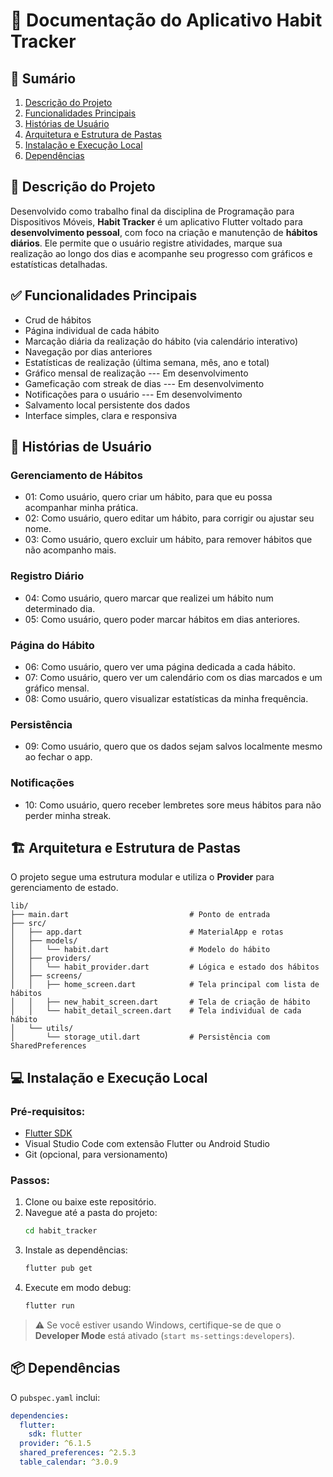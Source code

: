 # 📘 Documentação do Aplicativo Habit Tracker

## 🧾 Sumário

1. [Descrição do Projeto](#descrição-do-projeto)
2. [Funcionalidades Principais](#funcionalidades-principais)
3. [Histórias de Usuário](#histórias-de-usuário)
4. [Arquitetura e Estrutura de Pastas](#arquitetura-e-estrutura-de-pastas)
5. [Instalação e Execução Local](#instalação-e-execução-local)
6. [Dependências](#dependências)

## 📌 Descrição do Projeto

Desenvolvido como trabalho final da disciplina de Programação para Dispositivos Móveis, **Habit Tracker** é um aplicativo Flutter voltado para **desenvolvimento pessoal**, com foco na criação e manutenção de **hábitos diários**. Ele permite que o usuário registre atividades, marque sua realização ao longo dos dias e acompanhe seu progresso com gráficos e estatísticas detalhadas.

## ✅ Funcionalidades Principais

- Crud de hábitos
- Página individual de cada hábito
- Marcação diária da realização do hábito (via calendário interativo)
- Navegação por dias anteriores
- Estatísticas de realização (última semana, mês, ano e total)
- Gráfico mensal de realização --- Em desenvolvimento
- Gameficação com streak de dias --- Em desenvolvimento
- Notificações para o usuário --- Em desenvolvimento
- Salvamento local persistente dos dados
- Interface simples, clara e responsiva

## 👥 Histórias de Usuário

### Gerenciamento de Hábitos

- 01: Como usuário, quero criar um hábito, para que eu possa acompanhar minha prática.
- 02: Como usuário, quero editar um hábito, para corrigir ou ajustar seu nome.
- 03: Como usuário, quero excluir um hábito, para remover hábitos que não acompanho mais.

### Registro Diário

- 04: Como usuário, quero marcar que realizei um hábito num determinado dia.
- 05: Como usuário, quero poder marcar hábitos em dias anteriores.

### Página do Hábito

- 06: Como usuário, quero ver uma página dedicada a cada hábito.
- 07: Como usuário, quero ver um calendário com os dias marcados e um gráfico mensal.
- 08: Como usuário, quero visualizar estatísticas da minha frequência.

### Persistência

- 09: Como usuário, quero que os dados sejam salvos localmente mesmo ao fechar o app.

### Notificações

- 10: Como usuário, quero receber lembretes sore meus hábitos para não perder minha streak.

## 🏗️ Arquitetura e Estrutura de Pastas

O projeto segue uma estrutura modular e utiliza o **Provider** para gerenciamento de estado.

```plaintext
lib/
├── main.dart                           # Ponto de entrada
├── src/
│   ├── app.dart                        # MaterialApp e rotas
│   ├── models/
│   │   └── habit.dart                  # Modelo do hábito
│   ├── providers/
│   │   └── habit_provider.dart         # Lógica e estado dos hábitos
│   ├── screens/
│   │   ├── home_screen.dart            # Tela principal com lista de hábitos
│   │   ├── new_habit_screen.dart       # Tela de criação de hábito
│   │   └── habit_detail_screen.dart    # Tela individual de cada hábito
│   └── utils/
│       └── storage_util.dart           # Persistência com SharedPreferences
```

## 💻 Instalação e Execução Local

### Pré-requisitos:

- [Flutter SDK](https://docs.flutter.dev/get-started/install)
- Visual Studio Code com extensão Flutter ou Android Studio
- Git (opcional, para versionamento)

### Passos:

1. Clone ou baixe este repositório.
2. Navegue até a pasta do projeto:
   ```bash
   cd habit_tracker
   ```
3. Instale as dependências:
   ```bash
   flutter pub get
   ```
4. Execute em modo debug:
   ```bash
   flutter run
   ```

> ⚠️ Se você estiver usando Windows, certifique-se de que o **Developer Mode** está ativado (`start ms-settings:developers`).

## 📦 Dependências

O `pubspec.yaml` inclui:

```yaml
dependencies:
  flutter:
    sdk: flutter
  provider: ^6.1.5
  shared_preferences: ^2.5.3
  table_calendar: ^3.0.9
```